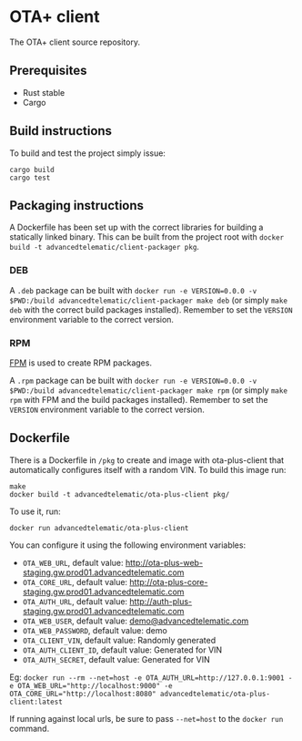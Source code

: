 # OTA+ client

The OTA+ client source repository.

## Prerequisites

* Rust stable
* Cargo

## Build instructions

To build and test the project simply issue:

    cargo build
    cargo test

## Packaging instructions

A Dockerfile has been set up with the correct libraries for building a statically linked binary. This can be built from the project root with `docker build -t advancedtelematic/client-packager pkg`.

### DEB

A `.deb` package can be built with `docker run -e VERSION=0.0.0 -v $PWD:/build advancedtelematic/client-packager make deb` (or simply `make deb` with the correct build packages installed). Remember to set the `VERSION` environment variable to the correct version.

### RPM

[FPM](https://github.com/jordansissel/fpm) is used to create RPM packages.

A `.rpm` package can be built with `docker run -e VERSION=0.0.0 -v $PWD:/build advancedtelematic/client-packager make rpm` (or simply `make rpm` with FPM and the build packages installed). Remember to set the `VERSION` environment variable to the correct version.

## Dockerfile

There is a Dockerfile in `/pkg` to create and image with ota-plus-client that automatically configures itself with a random VIN. To build this image run:

```
make
docker build -t advancedtelematic/ota-plus-client pkg/
```

To use it, run:

```
docker run advancedtelematic/ota-plus-client
```

You can configure it using the following environment variables:

- `OTA_WEB_URL`, default value: http://ota-plus-web-staging.gw.prod01.advancedtelematic.com
- `OTA_CORE_URL`, default value: http://ota-plus-core-staging.gw.prod01.advancedtelematic.com
- `OTA_AUTH_URL`, default value: http://auth-plus-staging.gw.prod01.advancedtelematic.com
- `OTA_WEB_USER`, default value: demo@advancedtelematic.com
- `OTA_WEB_PASSWORD`, default value: demo
- `OTA_CLIENT_VIN`, default value: Randomly generated
- `OTA_AUTH_CLIENT_ID`, default value: Generated for VIN
- `OTA_AUTH_SECRET`, default value: Generated for VIN

Eg: `docker run --rm --net=host -e OTA_AUTH_URL=http://127.0.0.1:9001 -e OTA_WEB_URL="http://localhost:9000" -e OTA_CORE_URL="http://localhost:8080" advancedtelematic/ota-plus-client:latest`

If running against local urls, be sure to pass `--net=host` to the `docker run` command.
